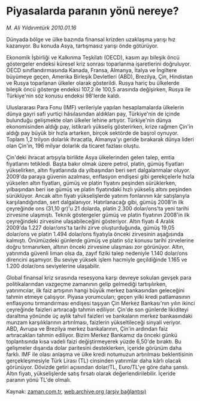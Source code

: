 # Piyasalarda paranın yönü nereye?

*M. Ali Yıldırımtürk 2010.01.16*

<tr><td class="metin" colspan="2" style="padding-top: 20px; padding-left: 5px; ">Dünyada bölge ve ülke bazında finansal krizden uzaklaşma yarışı hız kazanıyor. Bu konuda Asya, tartışmasız yarışı önde götürüyor.</td></tr><tr><td class="metin" colspan="2" style="padding-top: 20px; padding-left: 5px; "><p> Ekonomik İşbirliği ve Kalkınma Teşkilatı (OECD), kasım ayı bileşik öncü göstergeler endeksi küresel kriz sonrası toparlanma işaretlerini doğruluyor. OECD sınıflandırmasında Kanada, Fransa, Almanya, İtalya ve İngiltere büyümeye geçen, Amerika Birleşik Devletleri (ABD), Brezilya, Çin, Hindistan ve Rusya toparlanan ülkeler olarak gösterildi. Rusya hariç bu ülkelerde bileşik öncü gösterge endeksi 107,2 ile 100,5 arasında değişirken, Rusya ile Türkiye'nin söz konusu endeksi 98'lerde kaldı.
<p> Uluslararası Para Fonu (IMF) verileriyle yapılan hesaplamalarda ülkelerin dünya gayri safi yurtiçi hâsılasından aldıkları pay, Türkiye'nin de içinde bulunduğu gelişmekte olan ülkeler lehine artıyor. Türkiye'nin dünya ekonomisinden aldığı pay, istikrarlı yükseliş gösterirken, krize rağmen Çin'in aldığı pay büyük bir hızla artarken, birçok sektörde de başrol oynuyor. Toplam 1,2 trilyon dolarlık ihracatla, Almanya'yı geride bırakarak dünya lideri olan Çin'in, 196 milyar dolarlık da ticaret fazlası oluştu.
<p> Çin'deki ihracat artışıyla birlikte Asya ülkelerinden gelen talep, emtia fiyatlarını tetikledi. Başta bakır olmak üzere petrol, platin, gümüş fiyatları yükselirken, altın fiyatlarında da yılbaşından beri sert dalgalanmalar oluyor. 2009'da paraya güvenin azalması, enflasyon endişesi gibi gerekçelerle hızla yükselen altın fiyatları, gümüş ve platin fiyatını peşinden sürüklerken, yılbaşından beri ise gümüş ve platin fiyatındaki hızlı yükseliş altını peşinden sürüklüyor. Ancak altın fiyatı yükselişlerde yatırım fonlarının kâr satışlarıyla karşılandığından, sert dalgalanıyor. Hatırlanacağı gibi, gümüş 2008'in ilk çeyreğinde ons (31,10 gr)'u 21 dolarda, platin 2.300 dolar/ons'ta yeni tarihi zirvesine ulaşmıştı. Teknik göstergeler gümüş ve platin fiyatının 2008'in ilk çeyreğindeki zirvesine ulaşabileceğini gösteriyor. Altın fiyatı 4 Aralık 2009'da 1.227 dolar/ons'ta tarihi zirve oluşturduğunda, gümüş 19,05 dolar/ons ve platin 1.494 dolar/ons fiyatıyla önceki zirvesinin aşağısında kalmıştı. Önümüzdeki günlerde gümüş ve platin söz konusu tarihi zirvelerine doğru tırmanırken, altının önceki zirvesine ulaşması zor görünüyor. Altın, yatırımda güvenli liman olsa da, zayıf fiziki talep nedeniyle 1.140 dolar/ons direncini aşamıyor. Bu seviye yüksek işlem hacmiyle geçildiğinde 1.165 ve 1.200 dolar/ons seviyelerine ulaşabilir.
<p> Global finansal kriz sırasında resesyona karşı devreye sokulan gevşek para politikalarından vazgeçme zamanının gelip gelmediği tartışılırken, yatırımcılar, ilk faiz artışının hangi büyük merkez bankasından geleceğini tahmin etmeye çalışıyor. Piyasa yorumcuları; geçen yılki kredi patlamasının enflasyonu tırmandırması endişesi taşıyan Çin Merkez Bankası'nın yılın ikinci çeyreğinde faizleri artıracağı tahmin ediliyor. Çin'de son günlerde likiditeyi daraltma yönünde üç aylık tahvil faizleri ve bankaların merkez bankasındaki munzam karşılıklarının artırılması, faizlerin yükseltileceği sinyali veriyor. ABD, Avrupa ve Brezilya merkez bankalarının, Çin'in ardından faiz artıracakları tahmin ediliyor. Bizim Merkez Bankamız da önceki günkü toplantısında kısa vadeli faizi değiştirmeyerek yüzde 6,50'de bıraktı. Bu gelişmeler dışarıda dolar paritesini desteklerken, içeride görünüm daha farklı. IMF ile olası anlaşma ve ülke kredi notumuzun artırılması beklentisinin gerçekleşmesiyle Türk Lirası (TL) cinsinden yatırımlar daha kârlı olacak görünüyor. Dövizde getiri açısından dolar/TL, Euro/TL'ye göre daha şanslı. Altın fiyatı, yükselişlerde satış fırsatı olarak değerlendirilebilir. İçeride paranın yönü TL'de olmalı.<br/></p></p></p></p></td></tr>

Kaynak: [zaman.com.tr](http://zaman.com.tr/yazar.do?yazino=940838), [web.archive.org (arşiv bağlantısı)](http://web.archive.org/web/20100204232754/http://www.zaman.com.tr:80/yazar.do?yazino=940838)
